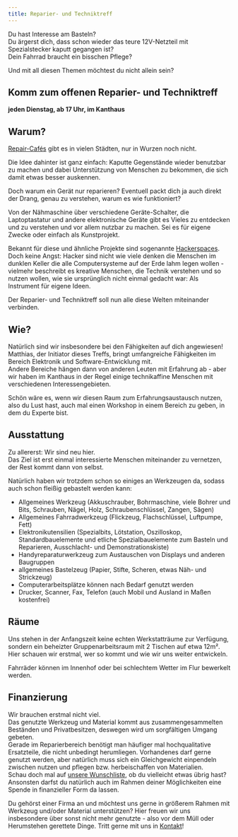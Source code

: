```yaml
---
title: Reparier- und Techniktreff
---
```


Du hast Interesse am Basteln?  
Du ärgerst dich, dass schon wieder das teure 12V-Netzteil mit Spezialstecker kaputt gegangen ist?  
Dein Fahrrad braucht ein bisschen Pflege?  

Und mit all diesen Themen möchtest du nicht allein sein?

## Komm zum offenen Reparier- und Techniktreff

**jeden Dienstag, ab 17 Uhr, im Kanthaus**

## Warum?

[Repair-Cafés](https://de.wikipedia.org/wiki/Repair-Caf%C3%A9) gibt es in vielen Städten, nur in Wurzen noch nicht.

Die Idee dahinter ist ganz einfach: Kaputte Gegenstände wieder benutzbar zu machen und dabei Unterstützung von Menschen zu bekommen, die sich damit etwas besser auskennen.

Doch warum ein Gerät nur reparieren? Eventuell packt dich ja auch direkt der Drang, genau zu verstehen, warum es wie funktioniert?

Von der Nähmaschine über verschiedene Geräte-Schalter, die Laptoptastatur und andere elektronische Geräte gibt es Vieles zu entdecken und zu verstehen und vor allem nutzbar zu machen. Sei es für eigene Zwecke oder einfach als Kunstprojekt.

Bekannt für diese und ähnliche Projekte sind sogenannte [Hackerspaces](https://de.wikipedia.org/wiki/Hackerspace).
Doch keine Angst: Hacker sind nicht wie viele denken die Menschen im dunklen Keller die alle Computersysteme auf der Erde lahm legen wollen - vielmehr beschreibt es kreative Menschen, die Technik verstehen und so nutzen wollen, wie sie ursprünglich nicht einmal gedacht war: Als Instrument für eigene Ideen.

Der Reparier- und Techniktreff soll nun alle diese Welten miteinander verbinden.

## Wie?

Natürlich sind wir insbesondere bei den Fähigkeiten auf dich angewiesen!  
Matthias, der Initiator dieses Treffs, bringt umfangreiche Fähigkeiten im Bereich Elektronik und Software-Entwicklung mit.  
Andere Bereiche hängen dann von anderen Leuten mit Erfahrung ab - aber wir haben im Kanthaus in der Regel einige technikaffine Menschen mit verschiedenen Interessengebieten.

Schön wäre es, wenn wir diesen Raum zum Erfahrungsaustausch nutzen, also du Lust hast, auch mal einen Workshop in einem Bereich zu geben, in dem du Experte bist.


## Ausstattung

Zu allererst: Wir sind neu hier.  
Das Ziel ist erst einmal interessierte Menschen miteinander zu vernetzen, der Rest kommt dann von selbst.

Natürlich haben wir trotzdem schon so einiges an Werkzeugen da, sodass auch schon fleißig gebastelt werden kann:

- Allgemeines Werkzeug (Akkuschrauber, Bohrmaschine, viele Bohrer und Bits, Schrauben, Nägel, Holz, Schraubenschlüssel, Zangen, Sägen)
- Allgemeines Fahrradwerkzeug (Flickzeug, Flachschlüssel, Luftpumpe, Fett)
- Elektronikutensilien (Spezialbits, Lötstation, Oszilloskop, Standardbauelemente und etliche Spezialbauelemente zum Basteln und Reparieren, Ausschlacht- und Demonstrationskiste)
- Handyreparaturwerkzeug zum Austauschen von Displays und anderen Baugruppen
- allgemeines Bastelzeug (Papier, Stifte, Scheren, etwas Näh- und Strickzeug)
- Computerarbeitsplätze können nach Bedarf genutzt werden
- Drucker, Scanner, Fax, Telefon (auch Mobil und Ausland in Maßen kostenfrei)

## Räume

Uns stehen in der Anfangszeit keine echten Werkstatträume zur Verfügung, sondern ein beheizter Gruppenarbeitsraum mit 2 Tischen auf etwa 12m².  
Hier schauen wir erstmal, wer so kommt und wie wir uns weiter entwickeln.

Fahrräder können im Innenhof oder bei schlechtem Wetter im Flur bewerkelt werden.

## Finanzierung
Wir brauchen erstmal nicht viel.  
Das genutzte Werkzeug und Material kommt aus zusammengesammelten Beständen und Privatbesitzen, deswegen wird um sorgfältigen Umgang gebeten.  
Gerade im Reparierbereich benötigt man häufiger mal hochqualitative Ersatzteile, die nicht unbedingt herumliegen.
Vorhandenes darf gerne genutzt werden, aber natürlich muss sich ein Gleichgewicht einpendeln zwischen nutzen und pflegen bzw. herbeischaffen von Materialien.  
Schau doch mal auf [unsere Wunschliste](../wanted), ob du vielleicht etwas übrig hast?
Ansonsten darfst du natürlich auch im Rahmen deiner Möglichkeiten eine Spende in finanzieller Form da lassen.

Du gehörst einer Firma an und möchtest uns gerne in größerem Rahmen mit Werkzeug und/oder Material unterstützen? Hier freuen wir uns insbesondere über sonst nicht mehr genutzte - also vor dem Müll oder Herumstehen gerettete Dinge. Tritt gerne mit uns in [Kontakt](../../contact)!

